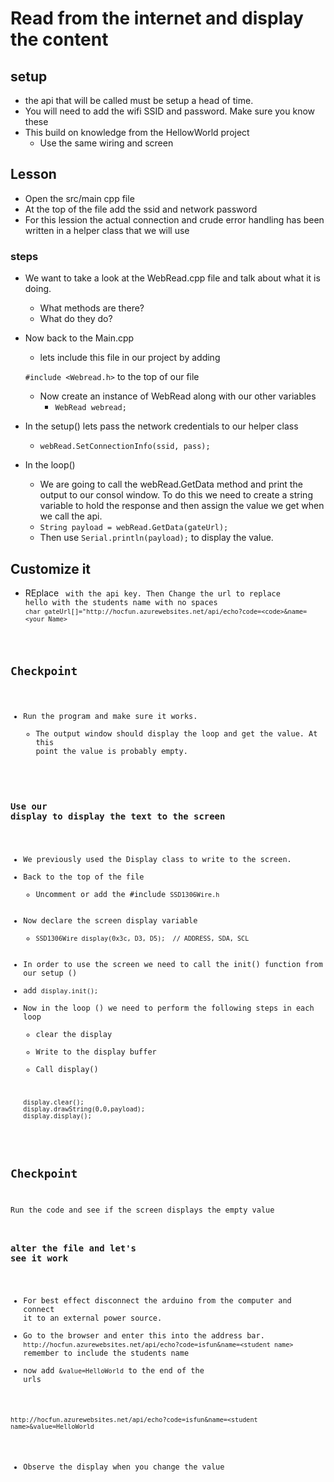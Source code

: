 # Read from the internet and display the content
## setup 
- the api that will be called must be setup a head of time. 
- You will need to add the wifi SSID and password. Make sure you know these
- This build on knowledge from the HellowWorld project
  - Use the same wiring and screen 
## Lesson
- Open the src/main cpp file
- At the top of the file add the ssid and network password
- For this lession the actual connection and crude error handling has been written in a helper class that we will use
### steps
- We want to take a look at the WebRead.cpp file and talk about what it is doing. 
   - What methods are there? 
   - What do they do?
- Now back to the Main.cpp
   - lets include this file in our project by adding 

   `#include <Webread.h>` to the top of our file
   - Now create an instance of WebRead along with our other variables
     -  `WebRead webread; `
- In the setup() lets pass the network credentials to our helper class
    - `webRead.SetConnectionInfo(ssid, pass);`
- In the loop() 
    - We are going to call the webRead.GetData method and print the output to our consol window. To do this we need to create a string variable to hold the response and then assign the value we get when we call the api.
    - `String payload = webRead.GetData(gateUrl);`
    - Then use `Serial.println(payload);` to display the value.
## Customize it
- REplace <code> with the api key. Then Change the url to replace hello with the students name with no spaces 
    `char gateUrl[]="http://hocfun.azurewebsites.net/api/echo?code=<code>&name=<your Name>`

## Checkpoint
- Run the program and make sure it works.
    - The output window should display the loop and get the value. At this point the value is probably empty.
### Use our display to display the text to the screen
- We previously used the Display class to write to the screen.
- Back to the top of the file
  - Uncomment or add the #include `SSD1306Wire.h`
- Now declare the screen display variable   
    - `SSD1306Wire display(0x3c, D3, D5);  // ADDRESS, SDA, SCL  `
-  In order to use the screen we need to call the init() function from our setup ()
  - add `display.init(); `
- Now in the loop () we need to perform the following steps in each loop
    - clear the display
    - Write to the display buffer
    - Call display()
    ```
    display.clear();
    display.drawString(0,0,payload);
    display.display();
    ```
## Checkpoint
Run the code and see if the screen displays the empty value

### alter the file and let's see it work
- For best effect disconnect the arduino from the computer and connect it to an external power source. 
- Go to the browser and enter this into the address bar.
`http://hocfun.azurewebsites.net/api/echo?code=isfun&name=<student name>` remember to include the students name
- now add `&value=HelloWorld` to the end of the urls

`http://hocfun.azurewebsites.net/api/echo?code=isfun&name=<student name>&value=HelloWorld`

- Observe the display when you change the value
  